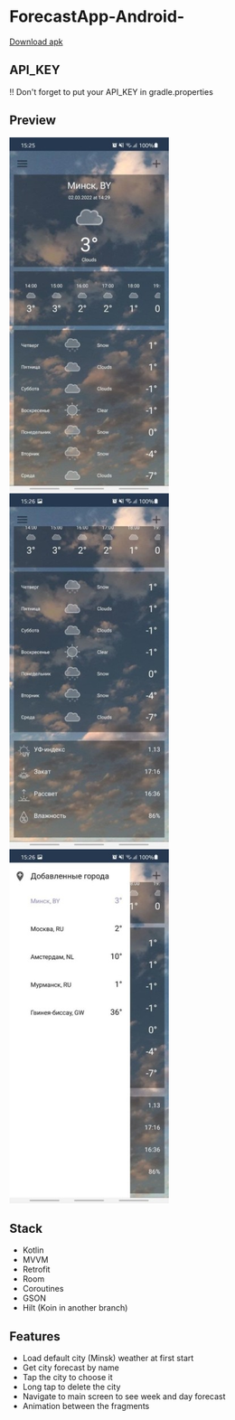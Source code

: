 # ForecastApp-Android-

[Download apk](https://github.com/SobolevvMaxim/ForecastApp-Android-/blob/master/apk/app-forecast.apk)

## API_KEY

!! Don't forget to put your API_KEY in gradle.properties

## Preview

![](https://github.com/SobolevvMaxim/images/blob/master/forecast-images/img_1.jpg) ![](https://github.com/SobolevvMaxim/images/blob/master/forecast-images/img_2.jpg)
![](https://github.com/SobolevvMaxim/images/blob/master/forecast-images/img_3.jpg)

## Stack

- Kotlin
- MVVM
- Retrofit
- Room
- Coroutines
- GSON
- Hilt (Koin in another branch)

## Features

- Load default city (Minsk) weather at first start
- Get city forecast by name
- Tap the city to choose it
- Long tap to delete the city
- Navigate to main screen to see week and day forecast
- Animation between the fragments
